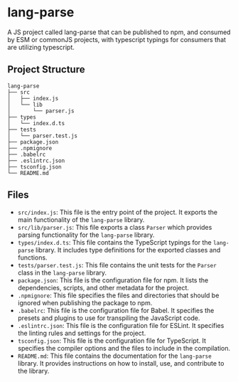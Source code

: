 # lang-parse

A JS project called lang-parse that can be published to npm, and consumed by ESM or commonJS projects, with typescript typings for consumers that are utilizing typescript.

## Project Structure

```
lang-parse
├── src
│   ├── index.js
│   └── lib
│       └── parser.js
├── types
│   └── index.d.ts
├── tests
│   └── parser.test.js
├── package.json
├── .npmignore
├── .babelrc
├── .eslintrc.json
├── tsconfig.json
└── README.md
```

## Files

- `src/index.js`: This file is the entry point of the project. It exports the main functionality of the `lang-parse` library.
- `src/lib/parser.js`: This file exports a class `Parser` which provides parsing functionality for the `lang-parse` library.
- `types/index.d.ts`: This file contains the TypeScript typings for the `lang-parse` library. It includes type definitions for the exported classes and functions.
- `tests/parser.test.js`: This file contains the unit tests for the `Parser` class in the `lang-parse` library.
- `package.json`: This file is the configuration file for npm. It lists the dependencies, scripts, and other metadata for the project.
- `.npmignore`: This file specifies the files and directories that should be ignored when publishing the package to npm.
- `.babelrc`: This file is the configuration file for Babel. It specifies the presets and plugins to use for transpiling the JavaScript code.
- `.eslintrc.json`: This file is the configuration file for ESLint. It specifies the linting rules and settings for the project.
- `tsconfig.json`: This file is the configuration file for TypeScript. It specifies the compiler options and the files to include in the compilation.
- `README.md`: This file contains the documentation for the `lang-parse` library. It provides instructions on how to install, use, and contribute to the library.